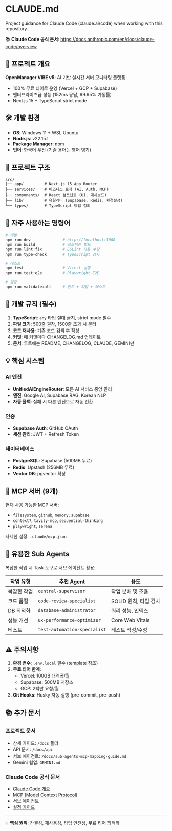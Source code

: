 # CLAUDE.md

Project guidance for Claude Code (claude.ai/code) when working with this repository.

📚 **Claude Code 공식 문서**: https://docs.anthropic.com/en/docs/claude-code/overview

## 🎯 프로젝트 개요

**OpenManager VIBE v5**: AI 기반 실시간 서버 모니터링 플랫폼

- 100% 무료 티어로 운영 (Vercel + GCP + Supabase)
- 엔터프라이즈급 성능 (152ms 응답, 99.95% 가동률)
- Next.js 15 + TypeScript strict mode

## 🛠️ 개발 환경

- **OS**: Windows 11 + WSL Ubuntu
- **Node.js**: v22.15.1
- **Package Manager**: npm
- **언어**: 한국어 우선 (기술 용어는 영어 병기)

## 📂 프로젝트 구조

```
src/
├── app/         # Next.js 15 App Router
├── services/    # 비즈니스 로직 (AI, Auth, MCP)
├── components/  # React 컴포넌트 (UI, 대시보드)
├── lib/         # 유틸리티 (Supabase, Redis, 환경설정)
└── types/       # TypeScript 타입 정의
```

## 🚀 자주 사용하는 명령어

```bash
# 개발
npm run dev              # http://localhost:3000
npm run build            # 프로덕션 빌드
npm run lint:fix         # ESLint 자동 수정
npm run type-check       # TypeScript 검사

# 테스트
npm test                 # Vitest 실행
npm run test:e2e         # Playwright E2E

# 검증
npm run validate:all     # 린트 + 타입 + 테스트
```

## 📝 개발 규칙 (필수)

1. **TypeScript**: `any` 타입 절대 금지, strict mode 필수
2. **파일 크기**: 500줄 권장, 1500줄 초과 시 분리
3. **코드 재사용**: 기존 코드 검색 후 작성
4. **커밋**: 매 커밋마다 CHANGELOG.md 업데이트
5. **문서**: 루트에는 README, CHANGELOG, CLAUDE, GEMINI만

## 💡 핵심 시스템

### AI 엔진

- **UnifiedAIEngineRouter**: 모든 AI 서비스 중앙 관리
- **엔진**: Google AI, Supabase RAG, Korean NLP
- **자동 폴백**: 실패 시 다른 엔진으로 자동 전환

### 인증

- **Supabase Auth**: GitHub OAuth
- **세션 관리**: JWT + Refresh Token

### 데이터베이스

- **PostgreSQL**: Supabase (500MB 무료)
- **Redis**: Upstash (256MB 무료)
- **Vector DB**: pgvector 확장

## 🔧 MCP 서버 (9개)

현재 사용 가능한 MCP 서버:

- `filesystem`, `github`, `memory`, `supabase`
- `context7`, `tavily-mcp`, `sequential-thinking`
- `playwright`, `serena`

자세한 설정: `.claude/mcp.json`

## 🤖 유용한 Sub Agents

복잡한 작업 시 Task 도구로 서브 에이전트 활용:

| 작업 유형   | 추천 Agent                   | 용도                  |
| ----------- | ---------------------------- | --------------------- |
| 복잡한 작업 | `central-supervisor`         | 작업 분배 및 조율     |
| 코드 품질   | `code-review-specialist`     | SOLID 원칙, 타입 검사 |
| DB 최적화   | `database-administrator`     | 쿼리 성능, 인덱스     |
| 성능 개선   | `ux-performance-optimizer`   | Core Web Vitals       |
| 테스트      | `test-automation-specialist` | 테스트 작성/수정      |

## ⚠️ 주의사항

1. **환경 변수**: `.env.local` 필수 (template 참조)
2. **무료 티어 한계**:
   - Vercel: 100GB 대역폭/월
   - Supabase: 500MB 저장소
   - GCP: 2백만 요청/월
3. **Git Hooks**: Husky 자동 실행 (pre-commit, pre-push)

## 📚 추가 문서

### 프로젝트 문서

- 상세 가이드: `/docs` 폴더
- API 문서: `/docs/api`
- 서브 에이전트: `/docs/sub-agents-mcp-mapping-guide.md`
- Gemini 협업: `GEMINI.md`

### Claude Code 공식 문서

- [Claude Code 개요](https://docs.anthropic.com/en/docs/claude-code/overview)
- [MCP (Model Context Protocol)](https://docs.anthropic.com/en/docs/claude-code/mcp)
- [서브 에이전트](https://docs.anthropic.com/en/docs/claude-code/sub-agents)
- [설정 가이드](https://docs.anthropic.com/en/docs/claude-code/settings)

---

💡 **핵심 원칙**: 간결성, 재사용성, 타입 안전성, 무료 티어 최적화

